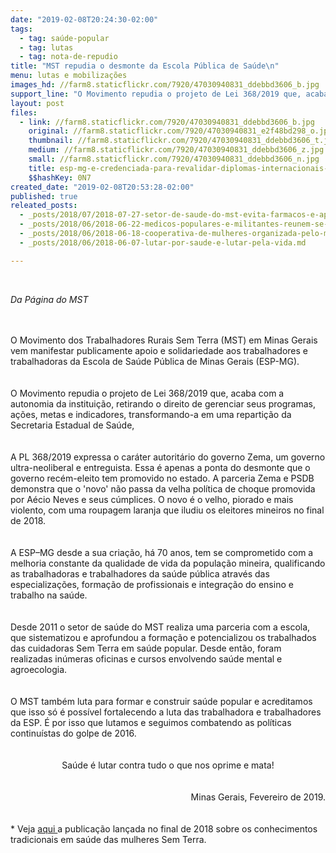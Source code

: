 ```yaml
---
date: "2019-02-08T20:24:30-02:00"
tags:
  - tag: saúde-popular
  - tag: lutas
  - tag: nota-de-repudio
title: "MST repudia o desmonte da Escola Pública de Saúde\n"
menu: lutas e mobilizações
images_hd: //farm8.staticflickr.com/7920/47030940831_ddebbd3606_b.jpg
support_line: "O Movimento repudia o projeto de Lei 368/2019 que, acaba com a autonomia da instituição, retirando o direito de gerenciar seus programas, ações, metas e indicadores"
layout: post
files:
  - link: //farm8.staticflickr.com/7920/47030940831_ddebbd3606_b.jpg
    original: //farm8.staticflickr.com/7920/47030940831_e2f48bd298_o.jpg
    thumbnail: //farm8.staticflickr.com/7920/47030940831_ddebbd3606_t.jpg
    medium: //farm8.staticflickr.com/7920/47030940831_ddebbd3606_z.jpg
    small: //farm8.staticflickr.com/7920/47030940831_ddebbd3606_n.jpg
    title: esp-mg-e-credenciada-para-revalidar-diplomas-internacionais-de-cursos-tecnicos-na-area-da-saude.jpg
    $$hashKey: 0N7
created_date: "2019-02-08T20:53:28-02:00"
published: true
releated_posts:
  - _posts/2018/07/2018-07-27-setor-de-saude-do-mst-evita-farmacos-e-aposta-em-saberes-populares.md
  - _posts/2018/06/2018-06-22-medicos-populares-e-militantes-reunem-se-no-1-encontro-nacional-do-setor-de-saude-do-mst.md
  - _posts/2018/06/2018-06-18-cooperativa-de-mulheres-organizada-pelo-mst-produz-ervas-medicinais-organicas.md
  - _posts/2018/06/2018-06-07-lutar-por-saude-e-lutar-pela-vida.md

---
```

<p>&nbsp;</p>

<p><em>Da P&aacute;gina do MST&nbsp;</em></p>

<div dir="ltr">&nbsp;</div>

<div dir="ltr">&nbsp;</div>

<div dir="ltr">O Movimento dos Trabalhadores Rurais Sem Terra (MST) em Minas Gerais vem manifestar publicamente apoio e solidariedade aos&nbsp;trabalhadores e trabalhadoras da Escola de Sa&uacute;de P&uacute;blica de Minas Gerais (ESP-MG).</div>

<div dir="ltr">&nbsp;</div>

<div dir="ltr"><br />
O Movimento repudia o projeto de Lei 368/2019 que, acaba com a autonomia da institui&ccedil;&atilde;o, retirando o direito de gerenciar seus programas, a&ccedil;&otilde;es, metas e indicadores, transformando-a&nbsp;em&nbsp;uma reparti&ccedil;&atilde;o da Secretaria Estadual de Sa&uacute;de,</div>

<div dir="ltr"><br />
<br />
A PL 368/2019 expressa o car&aacute;ter autorit&aacute;rio do governo Zema, um governo ultra-neoliberal e entreguista. Essa &eacute; apenas a ponta do desmonte que o governo rec&eacute;m-eleito tem promovido no estado. A parceria Zema e PSDB demonstra que o &#39;novo&#39; n&atilde;o passa da&nbsp;velha pol&iacute;tica de choque promovida por A&eacute;cio Neves e seus c&uacute;mplices. O novo &eacute; o velho, piorado e mais violento, com uma roupagem laranja que iludiu os eleitores mineiros no final de 2018.</div>

<div dir="ltr"><br />
<br />
A ESP&ndash;MG desde a sua cria&ccedil;&atilde;o, h&aacute; 70 anos, tem se comprometido com a melhoria constante da qualidade de vida da popula&ccedil;&atilde;o mineira, qualificando as trabalhadoras e trabalhadores da sa&uacute;de p&uacute;blica atrav&eacute;s das especializa&ccedil;&otilde;es, forma&ccedil;&atilde;o de profissionais e integra&ccedil;&atilde;o do ensino e trabalho na sa&uacute;de.&nbsp;</div>

<div dir="ltr"><br />
<br />
Desde 2011 o setor de sa&uacute;de do MST realiza uma parceria com a escola, que sistematizou e aprofundou a forma&ccedil;&atilde;o e potencializou os trabalhados das cuidadoras Sem Terra em sa&uacute;de popular. Desde ent&atilde;o, foram realizadas in&uacute;meras oficinas e cursos envolvendo sa&uacute;de mental e agroecologia.&nbsp;</div>

<div dir="ltr"><br />
<br />
O MST tamb&eacute;m luta para formar e construir sa&uacute;de popular e acreditamos que isso s&oacute; &eacute; poss&iacute;vel fortalecendo a luta das trabalhadora e trabalhadores da ESP. &Eacute; por isso que lutamos e seguimos combatendo as pol&iacute;ticas continu&iacute;stas do golpe de 2016.</div>

<div dir="ltr" style="text-align: center;"><br />
<br />
Sa&uacute;de &eacute; lutar contra tudo o que nos oprime e mata!</div>

<div dir="ltr" style="text-align: right;"><br />
<br />
Minas Gerais, Fevereiro de 2019.</div>

<div dir="ltr" style="text-align: right;">&nbsp;</div>

<div dir="ltr" style="text-align: right;">&nbsp;</div>

<div dir="ltr">* Veja <a href="http://repositorio.esp.mg.gov.br:8080/xmlui/handle/123456789/305">aqui </a>a publica&ccedil;&atilde;o lan&ccedil;ada no final de 2018 sobre os conhecimentos tradicionais em sa&uacute;de das mulheres Sem Terra.&nbsp;</div>

<p>&nbsp;
<div>&nbsp;</div>
</p>
